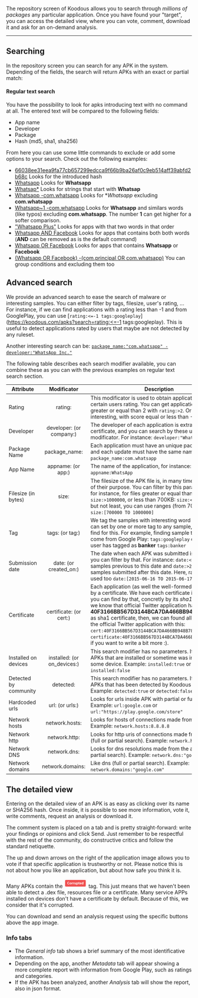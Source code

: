 The repository screen of Koodous allows you to search through _millions of packages_ any particular application. Once you have found your "target", you can access the detailed view, where you can vote, comment, download it and ask for an on-demand analysis. 

***

## Searching

In the repository screen you can search for any APK in the system. Depending of the fields, the search will return APKs with an exact or partial match:

#### Regular text search

You have the possibility to look for apks introducing text with no command at all. The entered text will be compared to the following fields:

- App name
- Developer
- Package
- Hash (md5, sha1, sha256)

From here you can use some little commands to exclude or add some options to your search. Check out the following examples:

- [66038ee31eea9fa77cb657299edcca9f66b9ba26af0c9eb514aff39abfd2b68c](https://koodous.com/apks?search=66038ee31eea9fa77cb657299edcca9f66b9ba26af0c9eb514aff39abfd2b68c) Looks for the introduced hash
- [Whatsapp](https://koodous.com/apks?search=Whatsapp) Looks for **Whatsapp**
- [Whatsap*](https://koodous.com/apks?search=Whatsap*) Looks for strings that start with **Whatsap**
- [Whatsapp -com.whatsapp](https://koodous.com/apks?search=Whatsapp%20-com.whatsapp) Looks for **Whatsapp* excluding **com.whatsapp**
- [Whatsapp~1 -com.whatsapp](https://koodous.com/apks?search=Whatsapp~1%20-com.whatsapp) Looks for **Whatsapp** and similars words (like typos) excluding **com.whatsapp**. The number **1** can get higher for a softer comparison.
- ["Whatsapp Plus"](https://koodous.com/apks?search="Whatsapp%20Plus") Looks for apps with that two words in that order
- [Whatsapp AND Facebook](https://koodous.com/apks?search=Whatsapp%20AND%20Facebook) Looks for apps that contains both both words (**AND** can be removed as is the default command)
- [Whatsapp OR Facebook](https://koodous.com/apks?search=Whatsapp%20OR%20Facebook) Looks for apps that contains **Whatsapp** or **Facebook**
- [(Whatsapp OR Facebook) -(com.principal OR com.whatsapp)](https://koodous.com/apks?search=(Whatsapp%20OR%20Facebook)%20-(com.principal%20OR%20com.whatsapp)) You can group conditions and excluding them too

## Advanced search

We provide an advanced search to ease the search of malware or interesting samples. You can either filter by tags, filesize, user's rating, ... For instance, if we can find applications with a rating less than -1 and from GooglePlay, you can use [```rating:<=-1 tags:googleplay```](https://koodous.com/apks?search=rating:<=-1 tags:googleplay). This is useful to detect applications rated by users that maybe are not detected by any ruleset.

Another interesting search can be: [```package_name:"com.whatsapp" -developer:"WhatsApp Inc."```](https://koodous.com/apks?search=package_name:"com.whatsapp"%20-developer:"WhatsApp%20Inc.")

The following table describes each search modifier available, you can combine these as you can with the previous examples on regular text search section.

| Attribute | Modificator | Description |
| ------------- |:-------------:| ----- |
| Rating | rating: | This modificator is used to obtain application with certain users rating. You can get applications with score greater or equal than 2 with ```rating:>2```. Or more interesting, with score equal or less than -1 ```rating:>=-1``` |
| Developer | developer: (or company:) | The developer of each application is extracted from the certificate, and you can search by these using this modificator. For instance: ```developer:"WhatsApp Inc."``` |
| Package Name | package_name: | Each application must have an unique package name, and each update must have the same name. Example: ```package_name:com.whatsapp``` |
| App Name | appname: (or app:) | The name of the application, for instance: ```appname:WhatsApp``` |
| Filesize (in bytes) | size: | The filesize of the APK file is, in many times, an indicator of their purpose. You can filter by this parameter with, for instance, for files greater or equal than 1MB: ```size:>1000000```, or less than 700KB: ```size:<700000```. Last but not least, you can use ranges (from 700kb to 1MB) ```size:[700000 TO 1000000]``` |
| Tag | tags: (or tag:) | We tag the samples with interesting word and each user can set by one or more tag to any sample, and you can find for this. For example, finding sample that we know come from Google Play: ```tags:googleplay``` or that any user has tagged as **banker** ```tags:banker``` |
| Submission date | date: (or created_on:) | The date when each APK was submitted is indexed and you can filter by that. For instance: ```date:<2015-06-16``` for samples previous to this date and ```date:>2015-06-16``` for samples submitted after this date. Here, ranges can be used too ```date:[2015-06-16 TO 2015-06-17]```
| Certificate | certificate: (or cert:) | Each application (as well the well-formed) has signed by a certificate. We have each certificate indexed and you can find by that, concretly by its *sha1*. For instance, we know that official Twitter application has **40F3166BB567D3144BCA7DA466BB948B782270EA** as sha1 certificate, then, we can found all versions of the official Twitter application with this: ```cert:40F3166BB567D3144BCA7DA466BB948B782270EA``` or ```certificate:40F3166BB567D3144BCA7DA466BB948B782270EA``` if you want to write a bit more :).|
| Installed on devices | installed: (or on_devices:) | This search modifier has no parameters. It search only APKs that are installed or sometime was installed in some device. Example: ```installed:true``` or ```installed:false``` |
| Detected by community | detected: | This search modifier has no parameters. It search only APKs that has been detected by Koodous community. Example: ```detected:true``` or ```detected:false``` |
| Hardcoded urls | url: (or urls:) | Looks for urls inside APK with partial or full search. Example: ```url:google.com``` or ```url:"https://play.google.com/store"``` |
| Network hosts | network.hosts: | Looks for hosts of connections made from the app. Example: ```network.hosts:8.8.8.8``` |
| Network http | network.http: | Looks for http uris of connections made from the app (full or partial search). Example: ```network.http:"com:80"``` |
| Network DNS | network.dns: | Looks for dns resolutions made from the app (full or partial search). Example: ```network.dns:"google.com"``` |
| Network domains | network.domains: | Like dns (full or partial search). Example: ```network.domains:"google.com"``` |



## The detailed view

Entering on the detailed view of an APK is as easy as clicking over its name or SHA256 hash. Once inside, it is possible to see more information, vote it, write comments, request an analysis or download it.

The comment system is placed on a tab and is pretty straight-forward: write your findings or opinions and click Send. Just remember to be respectful with the rest of the community, do constructive critics and follow the standard netiquette. 

The up and down arrows on the right of the application image allows you to vote if that specific application is trustworthy or not. Please notice this is not about how you like an application, but about how safe you think it is. 

Many APKs contain the ![Corrupted](../img/corrupted-tag.png) tag.  This just means that we haven't been able to detect a .dex file, resources file or a certificate. Many service APPs installed on devices don't have a certificate by default. Because of this, we consider that it's corrupted. 

You can download and send an analysis request using the specific buttons above the app image. 

### Info tabs

* The _General info_ tab shows a brief summary of the most identificative information. 
* Depending on the app, another _Metadata_ tab will appear showing a more complete report with information from Google Play, such as ratings and categories. 
* If the APK has been analyzed, another _Analysis_ tab will show the report, also in json format. 

